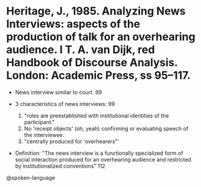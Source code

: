 # Heritage, J., 1985. Analyzing News Interviews: aspects of the production of talk for an overhearing audience. I T. A. van Dijk, red Handbook of Discourse Analysis. London: Academic Press, ss 95–117.

- News interview similar to court. 99

- 3 characteristics of news interviews: 99
    1. "roles are preestablished with institutional identities of the participant."
    2. No 'receipt objects' (oh, yeah) confirming or evaluating speech of the interviewee.
    3. "centrally produced for 'overhearers"'

- Definition: "The news interview is a functionally specialized form of social interaction produced for an overhearing audience and restricted by institutionalized conventions" 112

@spoken-language
